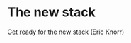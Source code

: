 # The new stack
[Get ready for the new stack](http://www.infoworld.com/article/2880770/devops/get-ready-for-the-new-stack.html) (Eric Knorr)

